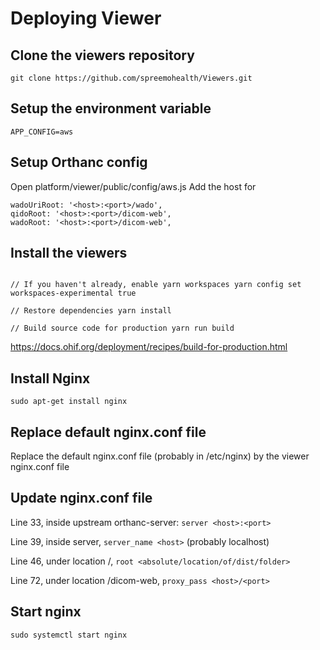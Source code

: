 # Deploying Viewer

## Clone the viewers repository

```
git clone https://github.com/spreemohealth/Viewers.git
```

## Setup the environment variable

```
APP_CONFIG=aws
```

## Setup Orthanc config

Open platform/viewer/public/config/aws.js Add the host for

```
wadoUriRoot: '<host>:<port>/wado',
qidoRoot: '<host>:<port>/dicom-web',
wadoRoot: '<host>:<port>/dicom-web',
```

## Install the viewers

```

// If you haven't already, enable yarn workspaces yarn config set
workspaces-experimental true

// Restore dependencies yarn install

// Build source code for production yarn run build

```

https://docs.ohif.org/deployment/recipes/build-for-production.html

## Install Nginx

`sudo apt-get install nginx`

## Replace default nginx.conf file

Replace the default nginx.conf file (probably in /etc/nginx) by the viewer
nginx.conf file

## Update nginx.conf file

Line 33, inside upstream orthanc-server: `server <host>:<port>`

Line 39, inside server, `server_name <host>` (probably localhost)

Line 46, under location /, `root <absolute/location/of/dist/folder>`

Line 72, under location /dicom-web, `proxy_pass <host>/<port>`

## Start nginx

`sudo systemctl start nginx`
